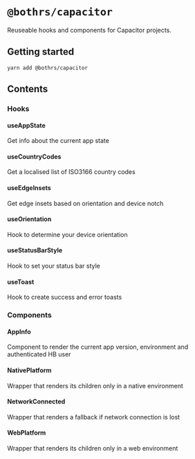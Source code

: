 # `@bothrs/capacitor`

Reuseable hooks and components for Capacitor projects.

## Getting started

`yarn add @bothrs/capacitor`

## Contents

### Hooks

#### useAppState
Get info about the current app state

#### useCountryCodes
Get a localised list of ISO3166 country codes

#### useEdgeInsets
Get edge insets based on orientation and device notch

#### useOrientation
Hook to determine your device orientation

#### useStatusBarStyle
Hook to set your status bar style

#### useToast
Hook to create success and error toasts

### Components

#### AppInfo
Component to render the current app version, environment and authenticated HB user

#### NativePlatform
Wrapper that renders its children only in a native environment

#### NetworkConnected
Wrapper that renders a fallback if network connection is lost

#### WebPlatform
Wrapper that renders its children only in a web environment